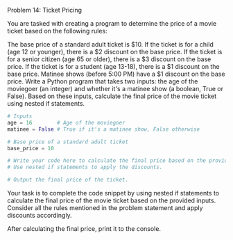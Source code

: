 Problem 14: Ticket Pricing

You are tasked with creating a program to determine the price of a movie ticket based on the following rules:

The base price of a standard adult ticket is $10.
If the ticket is for a child (age 12 or younger), there is a $2 discount on the base price.
If the ticket is for a senior citizen (age 65 or older), there is a $3 discount on the base price.
If the ticket is for a student (age 13-18), there is a $1 discount on the base price.
Matinee shows (before 5:00 PM) have a $1 discount on the base price.
Write a Python program that takes two inputs: the age of the moviegoer (an integer) and whether it's a matinee show (a boolean, True or False). Based on these inputs, calculate the final price of the movie ticket using nested if statements.

```python
# Inputs
age = 16        # Age of the moviegoer
matinee = False # True if it's a matinee show, False otherwise

# Base price of a standard adult ticket
base_price = 10

# Write your code here to calculate the final price based on the provided inputs.
# Use nested if statements to apply the discounts.

# Output the final price of the ticket.
```

Your task is to complete the code snippet by using nested if statements to calculate the final price of the movie ticket based on the provided inputs. Consider all the rules mentioned in the problem statement and apply discounts accordingly.

After calculating the final price, print it to the console.
